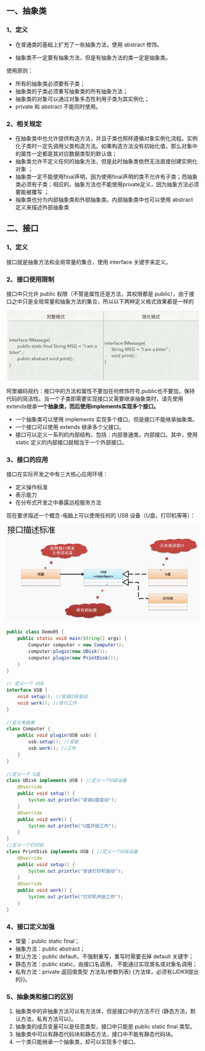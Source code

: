 ## 一、抽象类

### 1、定义

- 在普通类的基础上扩充了一些抽象方法，使用 abstract 修饰。

- 抽象类不一定要有抽象方法，但是有抽象方法的类一定是抽象类。

使用原则：

- 所有的抽象类必须要有子类；
- 抽象类的子类必须重写抽象类的所有抽象方法；
- 抽象类的对象可以通过对象多态性利用子类为其实例化；
- private 和 abstract 不能同时使用。

### 2、相关规定

- 在抽象类中也允许提供构造方法，并且子类也照样遵循对象实例化流程。实例化子类时一定先调用父类构造方法。如果构造方法没有初始化值，那么对象中的属性一定都是其对应数据类型的默认值；
- 抽象类允许不定义任何的抽象方法，但是此时抽象类依然无法直接创建实例化对象 ；
-  抽象类一定不能使用final声明，因为使用final声明的类不允许有子类；而抽象类必须有子类；相应的，抽象方法也不能使用private定义，因为抽象方法必须要能被覆写 ；
- 抽象类也分为内部抽象类和外部抽象类。内部抽象类中也可以使用 abstract 定义来描述外部抽象类 

## 二、接口

### 1、定义

接口就是抽象方法和全局常量的集合，使用 interface 关键字来定义。

### 2、接口使用限制

接口中只允许 public 权限（不管是属性还是方法，其权限都是 public），由于接口之中只是全局常量和抽象方法的集合，所以以下两种定义格式效果都是一样的

![image.png](../../imgs/1571297541409-2624ec0e-a2eb-47a3-9bd0-c593fd5d0b4d.png)



阿里编码规约：接口中的方法和属性不要加任何修饰符号,public也不要加，保持代码的简洁性。当一个子类即需要实现接口又需要继承抽象类时，请先使用extends继承**一个抽象类，而后使用implements实现多个接口。**

- 一个抽象类可以使用 implements 实现多个接口，但是接口不能继承抽象类。
- 一个接口可以使用 extends 继承多个父接口。
- 接口可以定义一系列的内部结构，包括：内部普通类，内部接口。其中，使用 static 定义的内部接口就相当于一个外部接口。

### 3、接口的应用

接口在实际开发之中有三大核心应用环境：

- 定义操作标准
- 表示能力
- 在分布式开发之中暴露远程服务方法

现在要求描述一个概念-电脑上可以使用任何的 USB 设备（U盘，打印机等等）：

![image.png](../../imgs/1571297882506-4736da4d-9774-47c6-906d-f59188d420e2.png)



```java
public class Demo05 {
    public static void main(String[] args) {
        Computer computer = new Computer();
        computer.plugin(new UDisk());
        computer.plugin(new PrintDisk());
    }
}

// 定义一个 USB
interface USB {
    void setup(); //安装USB驱动
    void work(); //进行工作
}

//定义电脑类
class Computer {
    public void plugin(USB usb) {
        usb.setup(); //安装
        usb.work(); //工作
    }
}

//定义一个 U盘
class UDisk implements USB { //定义一个USB设备
    @Override
    public void setup() {
        System.out.println("安装U盘驱动");
    }
    @Override
    public void work() {
        System.out.println("U盘开始工作");
    }
}
//定义一个打印机
class PrintDisk implements USB { //定义一个USB设备
    @Override
    public void setup() {
        System.out.println("安装打印机驱动");
    }
    @Override
    public void work() {
        System.out.println("打印机开始工作");
    }
}
```

### 4、接口定义加强

- 常量：public static final；
- 抽象方法：public abstract；
- 默认方法：public default，不强制重写，重写时需要去掉 default 关键字；
- 静态方法：public static，由接口名调用， 不能通过实现类名或对象名调用；
- 私有方法：private 返回值类型 方法名(参数列表) {方法体，必须有(JDK9提出的)}。

### 5、抽象类和接口的区别

1. 抽象类中的非抽象方法可以有方法体，但是接口中的方法不行 (静态方法，默认方法，私有方法可以)。
2. 抽象类的成员变量可以是任意类型，接口中只能是 public static final 类型。
3. 抽象类中可以有静态代码块和静态方法，接口中不能有静态代码块。
4. 一个类只能继承一个抽象类，却可以实现多个接口。